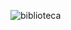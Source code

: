 ![biblioteca](https://user-images.githubusercontent.com/53875866/143881072-119a9397-87f9-4308-aa57-8dbfb238ce4f.png)
